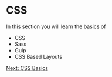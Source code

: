 # CSS

In this section you will learn the basics of
* CSS
* Sass
* Gulp
* CSS Based Layouts

[Next: CSS Basics](01-CSSBasics.md)
